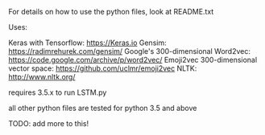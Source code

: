 For details on how to use the python files, look at README.txt

Uses:

Keras with Tensorflow: https://Keras.io
Gensim: https://radimrehurek.com/gensim/
Google's 300-dimensional Word2vec: https://code.google.com/archive/p/word2vec/
Emoji2vec 300-dimensional vector space: https://github.com/uclmr/emoji2vec
NLTK: http://www.nltk.org/

requires 3.5.x to run LSTM.py

all other python files are tested for python 3.5 and above

TODO: add more to this!